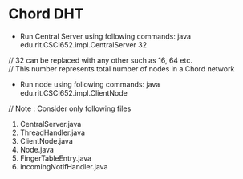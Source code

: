 # Chord DHT

* Run Central Server using following commands:
java edu.rit.CSCI652.impl.CentralServer 32

// 32 can be replaced with any other such as 16, 64 etc.                            
// This number represents total number of nodes in a Chord network

* Run node using following commands:
java edu.rit.CSCI652.impl.ClientNode


// Note : Consider only following files
   1. CentralServer.java
   2. ThreadHandler.java
   3. ClientNode.java
   4. Node.java
   5. FingerTableEntry.java
   6. incomingNotifHandler.java



